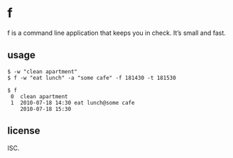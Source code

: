 # f

f is a command line application that keeps you in check. It’s small and fast.

## usage

    $ -w "clean apartment"
    $ f -w "eat lunch" -a "some cafe" -f 181430 -t 181530

    $ f
     0  clean apartment
     1  2010-07-18 14:30 eat lunch@some cafe
        2010-07-18 15:30

## license

ISC.
